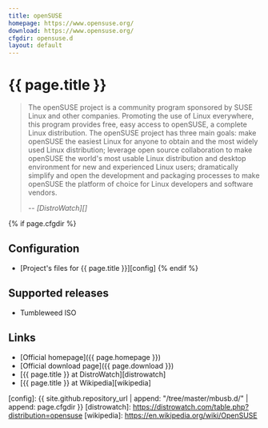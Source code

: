 ```yaml
---
title: openSUSE
homepage: https://www.opensuse.org/
download: https://www.opensuse.org/
cfgdir: opensuse.d
layout: default
---
```


# {{ page.title }}

> The openSUSE project is a community program sponsored by SUSE Linux and other
> companies. Promoting the use of Linux everywhere, this program provides free,
> easy access to openSUSE, a complete Linux distribution. The openSUSE project
> has three main goals: make openSUSE the easiest Linux for anyone to obtain and
> the most widely used Linux distribution; leverage open source collaboration to
> make openSUSE the world's most usable Linux distribution and desktop
> environment for new and experienced Linux users; dramatically simplify and
> open the development and packaging processes to make openSUSE the platform of
> choice for Linux developers and software vendors.
>
> -- <cite markdown="1">[DistroWatch][]</cite>


{% if page.cfgdir %}
## Configuration

- [Project's files for {{ page.title }}][config]
{% endif %}


## Supported releases

- Tumbleweed ISO


## Links

- [Official homepage]({{ page.homepage }})
- [Official download page]({{ page.download }})
- [{{ page.title }} at DistroWatch][distrowatch]
- [{{ page.title }} at Wikipedia][wikipedia]


[config]: {{ site.github.repository_url | append: "/tree/master/mbusb.d/" | append: page.cfgdir }}
[distrowatch]: https://distrowatch.com/table.php?distribution=opensuse
[wikipedia]: https://en.wikipedia.org/wiki/OpenSUSE
